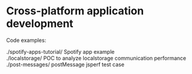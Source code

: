 Cross-platform application development
======================================

Code examples:

./spotify-apps-tutorial/ Spotify app example  
./localstorage/ POC to analyze localstorage communication performance  
./post-messages/ postMessage jsperf test case  

